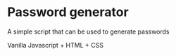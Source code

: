 # Password generator

A simple script that can be used to generate passwords

Vanilla Javascript + HTML + CSS
